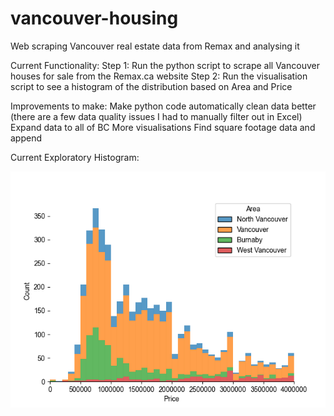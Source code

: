 # vancouver-housing
Web scraping Vancouver real estate data from Remax and analysing it

Current Functionality:
Step 1: Run the python script to scrape all Vancouver houses for sale from the Remax.ca website
Step 2: Run the visualisation script to see a histogram of the distribution based on Area and Price

Improvements to make:
Make python code automatically clean data better (there are a few data quality issues I had to manually filter out in Excel)
Expand data to all of BC
More visualisations
Find square footage data and append

Current Exploratory Histogram:


![Vancouver Real Estate Prices](histvre.png)
